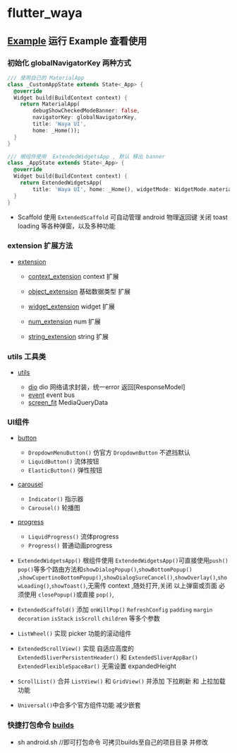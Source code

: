 # flutter_waya

## [Example](example) 运行 Example 查看使用

### 初始化 globalNavigatorKey 两种方式

```dart
/// 使用自己的 MaterialApp
class _CustomAppState extends State<_App> {
  @override
  Widget build(BuildContext context) {
    return MaterialApp(
        debugShowCheckedModeBanner: false,
        navigatorKey: globalNavigatorKey,
        title: 'Waya UI',
        home: _Home());
  }
}

/// 根组件使用  ExtendedWidgetsApp , 默认 移出 banner
class _AppState extends State<_App> {
  @override
  Widget build(BuildContext context) {
    return ExtendedWidgetsApp(
        title: 'Waya UI', home: _Home(), widgetMode: WidgetMode.material);
  }
}

```

- Scaffold 使用 `ExtendedScaffold` 可自动管理 android 物理返回键 关闭 toast loading 等各种弹窗，以及多种功能

### extension 扩展方法

- [extension](https://github.com/Wayaer/flutter_waya/tree/main/lib/extension)
    - [context_extension](https://github.com/Wayaer/flutter_waya/tree/main/lib/extension/src/context_extension.dart)
      context 扩展

    - [object_extension](https://github.com/Wayaer/flutter_waya/tree/main/lib/extension/src/object_extension.dart)
      基础数据类型 扩展

    - [widget_extension](https://github.com/Wayaer/flutter_waya/tree/main/lib/extension/src/widget_extension.dart)
      widget 扩展

    - [num_extension](https://github.com/Wayaer/flutter_waya/tree/main/lib/extension/src/num_extension.dart)
      num 扩展

    - [string_extension](https://github.com/Wayaer/flutter_waya/tree/main/lib/extension/src/string_extension.dart)
      string 扩展

### utils 工具类

- [utils](https://github.com/Wayaer/flutter_waya/tree/main/lib/utils)

    - [dio](https://github.com/Wayaer/flutter_waya/tree/main/lib/utils/src/dio.dart) dio 网络请求封装，统一error
      返回[ResponseModel]
    - [event](https://github.com/Wayaer/flutter_waya/tree/main/lib/utils/src/event.dart) event bus
    - [screen_fit](https://github.com/Wayaer/flutter_waya/tree/main/lib/utils/src/screen_fit.dart)
      MediaQueryData

### UI组件

- [button](https://github.com/Wayaer/flutter_waya/tree/main/lib/components/button)

    - `DropdownMenuButton()` 仿官方 `DropdownButton` 不遮挡默认
    - `LiquidButton()` 流体按钮
    - `ElasticButton()` 弹性按钮

- [carousel](https://github.com/Wayaer/flutter_waya/tree/main/lib/components/carousel)
    - `Indicator()` 指示器
    - `Carousel()` 轮播图

- [progress](https://github.com/Wayaer/flutter_waya/tree/main/lib/components/progress)
    - `LiquidProgress()` 流体progress
    - `Progress()` 普通动画progress

- `ExtendedWidgetsApp()` 根组件使用 `ExtendedWidgetsApp()`可直接使用`push()` `pop()`等多个路由方法和`showDialogPopup()`,`showBottomPopup()`
      ,`showCupertinoBottomPopup()`,`showDialogSureCancel()`,`showOverlay()`,`showLoading()`,`showToast()`,无需传 context
      ,随处打开,关闭 以上弹窗或页面 必须使用 `closePopup()`或直接 `pop()`,

- `ExtendedScaffold()` 添加 `onWillPop()` `RefreshConfig` `padding` `margin` `decoration` `isStack` `isScroll` `children`
  等多个参数

- `ListWheel()` 实现 picker 功能的滚动组件

- `ExtendedScrollView()` 实现 自适应高度的 `ExtendedSliverPersistentHeader()`
  和 `ExtendedSliverAppBar()` `ExtendedFlexibleSpaceBar()` 无需设置 expandedHeight

- `ScrollList()` 合并 `ListView()` 和 `GridView()` 并添加 下拉刷新 和 上拉加载 功能

- `Universal()`中合多个官方组件功能 减少嵌套

### 快捷打包命令 [builds](https://github.com/Wayaer/flutter_waya/tree/main/builds)

- sh android.sh //即可打包命令 可拷贝builds至自己的项目目录 并修改

